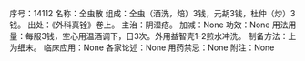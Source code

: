 序号：14112
名称：全虫散
组成：全虫（酒洗，焙）3钱，元胡3钱，杜仲（炒）3钱。
出处：《外科真铨》卷上。
主治：阴湿疮。
加减：None
功效：None
用法用量：每服3钱，空心用温酒调下，日3次。外用益智壳1-2煎水冲洗。
制备方法：上为细末。
临床应用：None
各家论述：None
用药禁忌：None
附注：None
